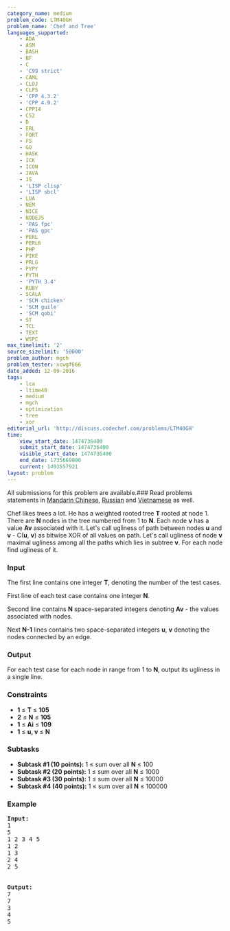 ```yaml
---
category_name: medium
problem_code: LTM40GH
problem_name: 'Chef and Tree'
languages_supported:
    - ADA
    - ASM
    - BASH
    - BF
    - C
    - 'C99 strict'
    - CAML
    - CLOJ
    - CLPS
    - 'CPP 4.3.2'
    - 'CPP 4.9.2'
    - CPP14
    - CS2
    - D
    - ERL
    - FORT
    - FS
    - GO
    - HASK
    - ICK
    - ICON
    - JAVA
    - JS
    - 'LISP clisp'
    - 'LISP sbcl'
    - LUA
    - NEM
    - NICE
    - NODEJS
    - 'PAS fpc'
    - 'PAS gpc'
    - PERL
    - PERL6
    - PHP
    - PIKE
    - PRLG
    - PYPY
    - PYTH
    - 'PYTH 3.4'
    - RUBY
    - SCALA
    - 'SCM chicken'
    - 'SCM guile'
    - 'SCM qobi'
    - ST
    - TCL
    - TEXT
    - WSPC
max_timelimit: '2'
source_sizelimit: '50000'
problem_author: mgch
problem_tester: xcwgf666
date_added: 12-09-2016
tags:
    - lca
    - ltime40
    - medium
    - mgch
    - optimization
    - tree
    - xor
editorial_url: 'http://discuss.codechef.com/problems/LTM40GH'
time:
    view_start_date: 1474736400
    submit_start_date: 1474736400
    visible_start_date: 1474736400
    end_date: 1735669800
    current: 1493557921
layout: problem
---
```

All submissions for this problem are available.###  Read problems statements in [Mandarin Chinese](http://www.codechef.com/download/translated/LTIME40/mandarin/LTM40GH.pdf), [Russian](http://www.codechef.com/download/translated/LTIME40/russian/LTM40GH.pdf) and [Vietnamese](http://www.codechef.com/download/translated/LTIME40/vietnamese/LTM40GH.pdf) as well.

Chef likes trees a lot. He has a weighted rooted tree **T** rooted at node 1. There are **N** nodes in the tree numbered from 1 to **N**. Each node **v** has a value **Av** associated with it. Let's call ugliness of path between nodes **u** and **v** - C(**u**, **v**) as bitwise XOR of all values on path. Let's call ugliness of node **v** maximal ugliness among all the paths which lies in subtree **v**. For each node find ugliness of it.

### Input

The first line contains one integer **T**, denoting the number of the test cases.

First line of each test case contains one integer **N**.

Second line contains **N** space-separated integers denoting **Av** - the values associated with nodes.

Next **N-1** lines contains two space-separated integers **u**, **v** denoting the nodes connected by an edge.

### Output

For each test case for each node in range from 1 to **N**, output its ugliness in a single line.

### Constraints

- **1** ≤ **T** ≤ **105**
- **2** ≤ **N** ≤ **105**
- **1** ≤ **Ai** ≤ **109**
- **1** ≤ **u, v** ≤ **N**

### Subtasks

- **Subtask #1 (10 points):** 1 ≤ sum over all **N** ≤ 100
- **Subtask #2 (20 points):** 1 ≤ sum over all **N** ≤ 1000
- **Subtask #3 (30 points):** 1 ≤ sum over all **N** ≤ 10000
- **Subtask #4 (40 points):** 1 ≤ sum over all **N** ≤ 100000

### Example

<pre><b>Input:</b>
<tt>1
5
1 2 3 4 5
1 2
1 3
2 4
2 5
</tt>

<b>Output:</b>
<tt>7
7
3
4
5</tt>
</pre>